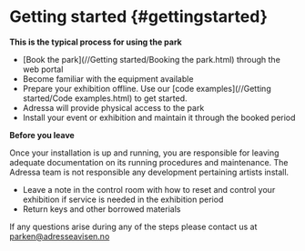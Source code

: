 # Getting started {#gettingstarted}

**This is the typical process for using the park**

* [Book the park](//Getting started/Booking the park.html) through the web portal
* Become familiar with the equipment available
* Prepare your exhibition offline. Use our [code examples](//Getting started/Code examples.html) to get started.
* Adressa will provide physical access to the park
* Install your event or exhibition and maintain it through the booked period

**Before you leave**

Once your installation is up and running, you are responsible for leaving adequate documentation on its running procedures and maintenance. The Adressa team is not responsible any development pertaining artists install.

* Leave a note in the control room with how to reset and control your exhibition if service is needed in the exhibition period
* Return keys and other borrowed materials

If any questions arise during any of the steps please contact us at[ parken@adresseavisen.no](mailto:parken@adresseavisen.no)


